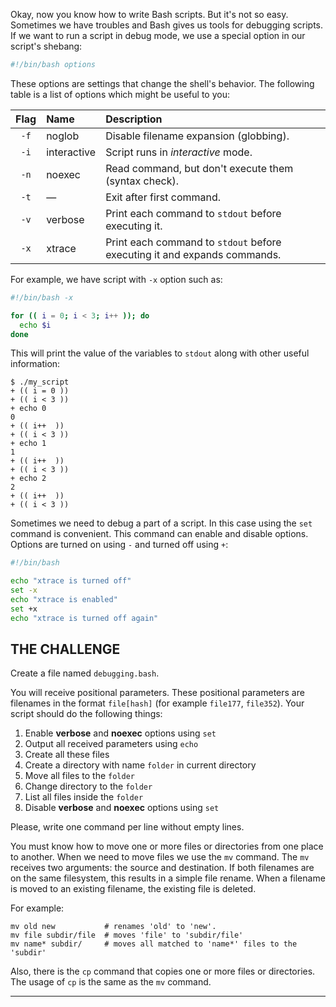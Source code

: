 Okay, now you know how to write Bash scripts. But it's not so easy. Sometimes we have troubles and Bash gives us tools for debugging scripts. If we want to run a script in debug mode, we use a special option in our script's shebang:

```bash
#!/bin/bash options
```

These options are settings that change the shell's behavior. The following table is a list of options which might be useful to you:

| Flag | Name        | Description                                             |
| :--: | :---------- | :------------------------------------------------------ |
| `-f` | noglob      | Disable filename expansion (globbing).                  |
| `-i` | interactive | Script runs in _interactive_ mode.                      |
| `-n` | noexec      | Read command, but don't execute them (syntax check).    |
| `-t` | —           | Exit after first command.                               |
| `-v` | verbose     | Print each command to `stdout` before executing it.     |
| `-x` | xtrace      | Print each command to `stdout` before executing it and expands commands. |

For example, we have script with `-x` option such as:

```bash
#!/bin/bash -x

for (( i = 0; i < 3; i++ )); do
  echo $i
done
```

This will print the value of the variables to `stdout` along with other useful information:

```
$ ./my_script
+ (( i = 0 ))
+ (( i < 3 ))
+ echo 0
0
+ (( i++  ))
+ (( i < 3 ))
+ echo 1
1
+ (( i++  ))
+ (( i < 3 ))
+ echo 2
2
+ (( i++  ))
+ (( i < 3 ))
```

Sometimes we need to debug a part of a script. In this case using the `set` command is convenient. This command can enable and disable options. Options are turned on using `-` and turned off using `+`:

```bash
#!/bin/bash

echo "xtrace is turned off"
set -x
echo "xtrace is enabled"
set +x
echo "xtrace is turned off again"
```

## THE CHALLENGE

Create a file named `debugging.bash`.

You will receive positional parameters. These positional parameters are filenames in the format `file[hash]` (for example `file177`, `file352`). Your script should do the following things:

1. Enable **verbose** and **noexec** options using `set`
2. Output all received parameters using `echo`
3. Create all these files
4. Create a directory with name `folder` in current directory
5. Move all files to the `folder`
6. Change directory to the `folder`
7. List all files inside the `folder`
8. Disable **verbose** and **noexec** options using `set`

Please, write one command per line without empty lines.

You must know how to move one or more files or directories from one place to another. When we need to move files we use the `mv` command. The `mv` receives two arguments: the source and destination. If both filenames are on the same filesystem, this results in a simple file rename. When a filename is moved to an existing filename, the existing file is deleted.

For example:

    mv old new           # renames 'old' to 'new'.
    mv file subdir/file  # moves 'file' to 'subdir/file'
    mv name* subdir/     # moves all matched to 'name*' files to the 'subdir'

Also, there is the `cp` command that copies one or more files or directories. The usage of `cp` is the same as the `mv` command.

---
